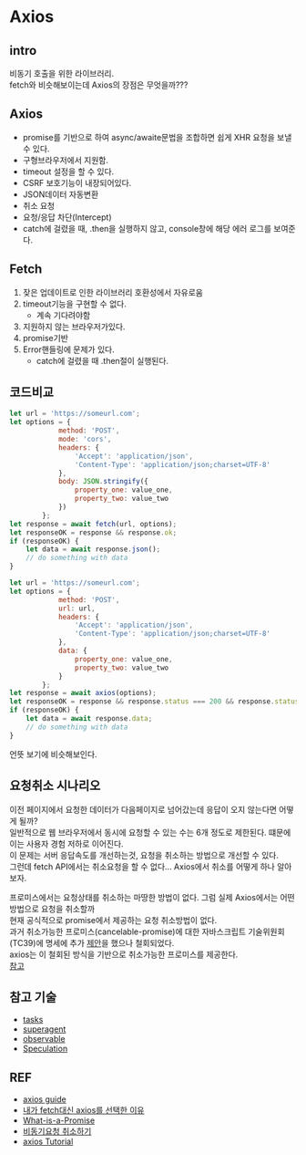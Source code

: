 # Axios

## intro
비동기 호출을 위한 라이브러리.  
fetch와 비슷해보이는데 Axios의 장점은 무엇을까???  


## Axios
- promise를 기반으로 하여 async/awaite문법을 조합하면 쉽게 XHR 요청을 보낼 수 있다.
- 구형브라우저에서 지원함.
- timeout 설정을 할 수 있다.
- CSRF 보호기능이 내장되어있다.
- JSON데이터 자동변환
- 취소 요청
- 요청/응답 차단(Intercept)
- catch에 걸렸을 때, .then을 실행하지 않고, console창에 해당 에러 로그를 보여준다.

## Fetch
1. 잦은 업데이트로 인한 라이브러리 호환성에서 자유로움
2. timeout기능을 구현할 수 없다. 
    - 계속 기다려야함
3. 지원하지 않는 브라우저가있다.
4. promise기반
5. Error핸들링에 문제가 있다.
    - catch에 걸렸을 때 .then절이 실행된다.


## 코드비교
```js
let url = 'https://someurl.com';
let options = {
            method: 'POST',
            mode: 'cors',
            headers: {
                'Accept': 'application/json',
                'Content-Type': 'application/json;charset=UTF-8'
            },
            body: JSON.stringify({
                property_one: value_one,
                property_two: value_two
            })
        };
let response = await fetch(url, options);
let responseOK = response && response.ok;
if (responseOK) {
    let data = await response.json();
    // do something with data
}
```


```js
let url = 'https://someurl.com';
let options = {
            method: 'POST',
            url: url,
            headers: {
                'Accept': 'application/json',
                'Content-Type': 'application/json;charset=UTF-8'
            },
            data: {
                property_one: value_one,
                property_two: value_two
            }
        };
let response = await axios(options);
let responseOK = response && response.status === 200 && response.statusText === 'OK';
if (responseOK) {
    let data = await response.data;
    // do something with data
}
```
언뜻 보기에 비슷해보인다.

## 요청취소 시나리오
이전 페이지에서 요청한 데이터가 다음페이지로 넘어갔는데 응답이 오지 않는다면 어떻게 될까?  
일반적으로 웹 브라우저에서 동시에 요청할 수 있는 수는 6개 정도로 제한된다. 떄문에 이는 사용자 경험 저하로 이어진다.  
이 문제는 서버 응답속도를 개선하는것, 요청을 취소하는 방법으로 개선할 수 있다.  
그런데  fetch API에서는 취소요청을 할 수 없다...
Axios에서 취소를 어떻게 하나 알아보자.  

프로미스에서는 요청상태를 취소하는 마땅한 방법이 없다.
그럼 실제 Axios에서는 어떤 방법으로 요청을 취소할까  
현재 공식적으로 promise에서 제공하는 요청 취소방법이 없다.  
과거 취소가능한 프로미스(cancelable-promise)에 대한 자바스크립트 기술위원회(TC39)에 명세에 추가 [제안](https://github.com/tc39/proposal-cancelable-promises)을 했으나 철회되었다.  
axios는 이 철회된 방식을 기반으로 취소가능한 프로미스를 제공한다.  
[참고](https://ahnheejong.name/articles/ecmascript-tc39/)





## 참고 기술
- [tasks](https://github.com/rpominov/fun-task)
- [superagent]()
- [observable]()
- [ Speculation](https://github.com/ericelliott/speculation)


## REF
- [axios guide](https://yamoo9.github.io/axios/guide/cancellation.html)
- [내가 fetch대신 axios를 선택한 이유](https://medium.com/little-big-programming/%EB%82%B4%EA%B0%80-fetch-api%EB%A5%BC-%EC%93%B0%EC%A7%80-%EB%AA%BB%ED%96%88%EB%8D%98-%EC%9D%B4%EC%9C%A0-3c23f0ec6b82)
- [What-is-a-Promise](https://velog.io/@cadenzah/What-is-a-Promise)
- [비동기요청 취소하기](https://falsy.me/%EB%B9%84%EB%8F%99%EA%B8%B0-%EC%9A%94%EC%B2%AD-%EC%B7%A8%EC%86%8C%ED%95%98%EA%B8%B0-%EA%B7%B8%EB%A6%AC%EA%B3%A0-abortcontroller/)
- [axios Tutorial](https://velog.io/@rohkorea86/%EB%B9%84%EB%8F%99%EA%B8%B0-%EB%B9%84%EB%8F%99%EA%B8%B0%EC%97%90-%EB%8C%80%ED%95%B4%EC%84%9C-%EC%B0%A8%EA%B7%BC%EC%B0%A8%EA%B7%BC-%EB%8B%A4%EB%A3%A8%EB%A0%A4%EA%B3%A0-%ED%95%A9%EB%8B%88%EB%8B%A4)